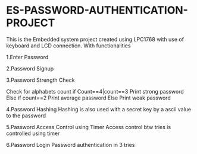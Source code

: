 # ES-PASSWORD-AUTHENTICATION-PROJECT
This is the Embedded system project created using LPC1768 with use of keyboard and LCD connection.
With functionalities

1.Enter Password

2.Password Signup

3.Password Strength Check

Check for alphabets count if 
Count==4|count==3
Print strong password 
Else if count==2
Print average password
Else 
Print weak password

4.Password Hashing
Hashing is also used with a secret key by a ascii value to the password

5.Password Access Control using Timer
Access control btw tries is controlled using timer

6.Password Login
Password authentication in 3 tries





